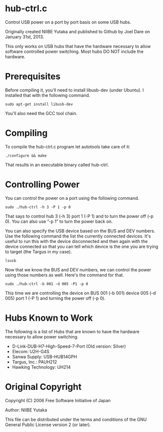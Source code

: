 hub-ctrl.c
==========

Control USB power on a port by port basis on some USB hubs.

Originally created NIIBE Yutaka and published to Github by Joel Dare on January
31st, 2013.

This only works on USB hubs that have the hardware necessary to allow
software controlled power switching. Most hubs DO NOT include the hardware.

Prerequisites
=============

Before compiling it, you'll need to install libusb-dev (under Ubuntu). I
installed that with the following command.

    sudo apt-get install libusb-dev

You'll also need the GCC tool chain.

Compiling
=========

To compile the hub-ctrl.c program let autotools take care of it:

    ./configure && make

That results in an executable binary called hub-ctrl.

Controlling Power
=================

You can control the power on a port using the following command.

    sudo ./hub-ctrl -h 3 -P 1 -p 0

That says to control hub 3 (-h 3) port 1 (-P 1) and to turn the power
off (-p 0). You can also use ”-p 1” to turn the power back on.

You can also specify the USB device based on the BUS and DEV numbers. Use the
following command the list the currently connected devices. It's useful to run
this with the device disconnected and then again with the device connected so
that you can tell which device is the one you are trying to target (the Targus
in my case).

    lsusb

Now that we know the BUS and DEV numbers, we can control the power using those
numbers as well. Here's the command for that.

    sudo ./hub-ctrl -b 001 -d 005 -P1 -p 0

This time we are controlling the device on BUS 001 (-b 001) device 005 (-d 005)
port 1 (-P 1) and turning the power off (-p 0).

Hubs Known to Work
==================

The following is a list of Hubs that are known to have the hardware necessary
to allow power switching.

  - D-Link-DUB-H7-High-Speed-7-Port (Old version: Silver)
  - Elecom: U2H-G4S
  - Sanwa Supply: USB-HUB14GPH
  - Targus, Inc.: PAUH212
  - Hawking Technology: UH214

Original Copyright
==================

Copyright (C) 2006 Free Software Initiative of Japan

Author: NIIBE Yutaka  <gniibe at fsij.org>

This file can be distributed under the terms and conditions of the GNU General
Public License version 2 (or later).